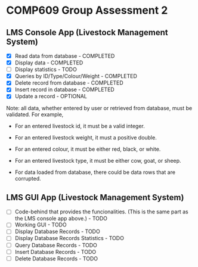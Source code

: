 # COMP609 Group Assessment 2

## LMS Console App (Livestock Management System)

- [x] Read data from database - COMPLETED
- [x] Display data - COMPLETED
- [ ] Display statistics - TODO
- [x] Queries by ID/Type/Colour/Weight - COMPLETED
- [x] Delete record from database - COMPLETED
- [x] Insert record in database - COMPLETED
- [x] Update a record - OPTIONAL

Note: all data, whether entered by user or retrieved from database, must be validated. For example,
* For an entered livestock id, it must be a valid integer.
  
* For an entered livestock weight, it must a positive double.
  
* For an entered colour, it must be either red, black, or white.
  
* For an entered livestock type, it must be either cow, goat, or sheep.
  
* For data loaded from database, there could be data rows that are 
corrupted. 


## LMS GUI App (Livestock Management System)

- [ ] Code-behind that provides the funcionalities. (This is the same part as the LMS console app above.) - TODO
- [ ] Working GUI - TODO
- [ ] Display Database Records - TODO
- [ ] Display Database Records Statistics - TODO
- [ ] Query Database Records - TODO
- [ ] Insert Database Records - TODO
- [ ] Delete Database Records - TODO
